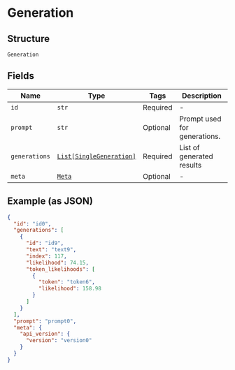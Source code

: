 
# Generation

## Structure

`Generation`

## Fields

| Name | Type | Tags | Description |
|  --- | --- | --- | --- |
| `id` | `str` | Required | - |
| `prompt` | `str` | Optional | Prompt used for generations. |
| `generations` | [`List[SingleGeneration]`](../../doc/models/single-generation.md) | Required | List of generated results |
| `meta` | [`Meta`](../../doc/models/meta.md) | Optional | - |

## Example (as JSON)

```json
{
  "id": "id0",
  "generations": [
    {
      "id": "id9",
      "text": "text9",
      "index": 117,
      "likelihood": 74.15,
      "token_likelihoods": [
        {
          "token": "token6",
          "likelihood": 158.98
        }
      ]
    }
  ],
  "prompt": "prompt0",
  "meta": {
    "api_version": {
      "version": "version0"
    }
  }
}
```

